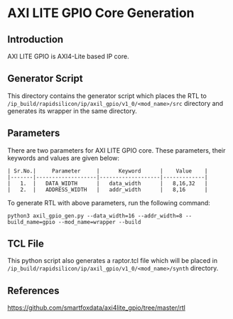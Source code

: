 # AXI LITE GPIO Core Generation 
## Introduction

AXI LITE GPIO is AXI4-Lite based IP core.


## Generator Script

This directory contains the generator script which places the RTL to `/ip_build/rapidsilicon/ip/axil_gpio/v1_0/<mod_name>/src` directory and generates its wrapper in the same directory. 

## Parameters
There are two parameters for AXI LITE GPIO core. These parameters, their keywords and values are given below:

    | Sr.No.|     Parameter     |      Keyword      |    Value    |
    |-------|-------------------|-------------------|-------------|
    |   1.  |   DATA_WIDTH      |   data_width      |   8,16,32   |
    |   2.  |   ADDRESS_WIDTH   |   addr_width      |   8,16      |


To generate RTL with above parameters, run the following command:
```
python3 axil_gpio_gen.py --data_width=16 --addr_width=8 --build_name=gpio --mod_name=wrapper --build
```

## TCL File
This python script also generates a raptor.tcl file which will be placed in `/ip_build/rapidsilicon/ip/axil_gpio/v1_0/<mod_name>/synth` directory.

## References

https://github.com/smartfoxdata/axi4lite_gpio/tree/master/rtl
